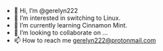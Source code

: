 - 👋 Hi, I’m @gerelyn222
- 👀 I’m interested in switching to Linux.
- 🌱 I’m currently learning Cinnamon Mint.
- 💞️ I’m looking to collaborate on ...
- 📫 How to reach me gerelyn222@protonmail.com

<!---
gerelyn222/gerelyn222 is a ✨ special ✨ repository because its `README.md` (this file) appears on your GitHub profile.
You can click the Preview link to take a look at your changes.
--->
